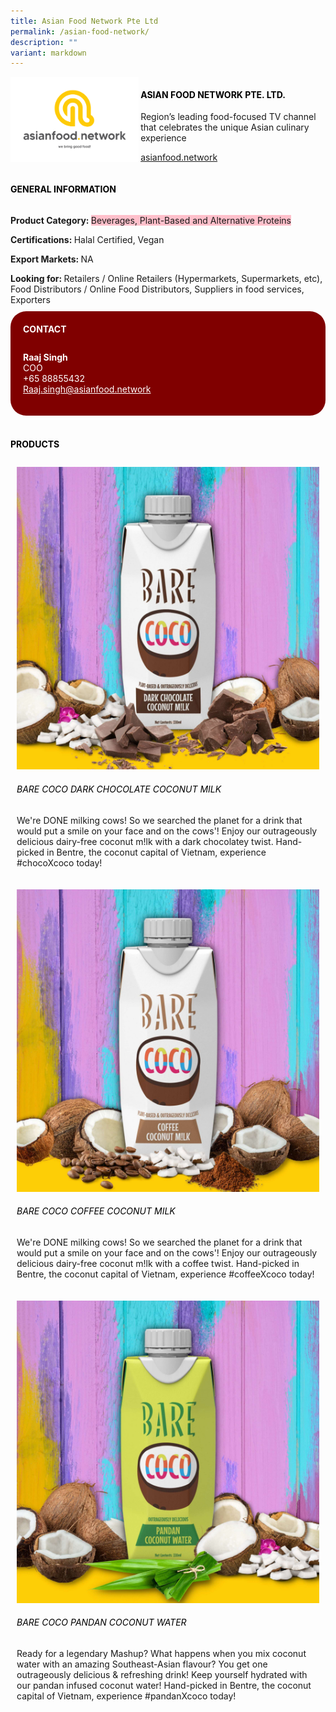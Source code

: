 ```yaml
---
title: Asian Food Network Pte Ltd
permalink: /asian-food-network/
description: ""
variant: markdown
---
```

<p>
 
</p><div class="flex-paragraph"> 
<p style="text-transform: uppercase">
</p>
</div> 
<div class="flex-container" style="display: flex; flex-wrap: wrap;"> 
<div class="card sgds" style="flex: 1 1 40%; display: block;">
<img src="/images/afn_logo.png">
</div> 
<div class="card-sgds" style="flex: 1 1 58%; display: block; margin-left: 3px"> 
<h4 style="text-transform: uppercase; color: black;">
<b>ASIAN FOOD NETWORK PTE. LTD.
</b>
</h4> 
<p>Region’s leading food-focused TV channel that celebrates the unique Asian culinary experience
</p> 
<p>
<a href="https://asianfood.network" target="_blank">asianfood.network
</a>
</p> 
</div> 
</div> 

<p></p> 
 
<h4 style="text-transform: uppercase; color: black;">
<b>General Information
</b>
</h4> 
<div class="flex-container" style="display: flex; flex-wrap: wrap;"> 
<div class="card sgds" style="flex: 1 1 65%; display: block; align-self: stretch"> 
<div class="flex-paragraph"> 
<p>
<b>Product Category: 
</b>
<span style="background-color: pink; border-radius: 10 px;">Beverages, Plant-Based and Alternative Proteins</span>
</p> 
<p>
<b>Certifications: 
</b>Halal Certified, Vegan
</p> 
<p>
<b>Export Markets: 
</b>NA
</p> 
<p style="margin-bottom: 10px;">
<b>Looking for: 
</b>Retailers / Online Retailers (Hypermarkets, Supermarkets, etc), Food Distributors / Online Food Distributors, Suppliers in food services, Exporters
</p> 
</div> 
</div> 
<div class="card sgds" style="flex: 1 1 35%; padding: 10px; display: block; background-color: maroon; border-radius: 25px; align-self: center;"> 
<h4 style="color: white; margin-top: 10px; margin-left: 10px;">CONTACT
</h4> 
<div class="flex-paragraph"> 
<p style="padding: 10px; color: white;">
<b>Raaj Singh
</b>
<br>COO
<br>+65 88855432
<br>
<a href="mailto:Raaj.singh@asianfood.network" style="color: white;">Raaj.singh@asianfood.network
</a>
</p> 
</div> 
</div> 
</div> 
<br> 
<h4 style="text-transform: uppercase; color: black;">
<b>products
</b>
</h4> 
<div style="display: flex; flex-wrap: wrap;"> 
<div class="card sgds" style="flex: 1 1 47%; margin: 10px; display: block;"> 
<div class="flex-image" style="display: block;">
<img src="/images/afn_product1.jpg">
</div> 
<div class="flex-paragraph"> 
<h6 style="text-transform: uppercase; color: black;">Bare Coco Dark Chocolate Coconut Milk
</h6> 
<p>We're DONE milking cows! So we searched the planet for a drink that would put a smile on your face and on the cows'! Enjoy our outrageously delicious dairy-free coconut m!lk with a dark chocolatey twist. Hand-picked in Bentre, the coconut capital of Vietnam, experience #chocoXcoco today!
</p>
</div> 
</div> 
<div class="card sgds" style="flex: 1 1 47%; margin: 10px; display: block;"> 
<div class="flex-image" style="display: block;">
<img src="/images/afn_product2.jpg">
</div> 
<div class="flex-paragraph"> 
<h6 style="text-transform: uppercase; color: black;">Bare Coco Coffee Coconut Milk
</h6> 
<p>We're DONE milking cows! So we searched the planet for a drink that would put a smile on your face and on the cows'! Enjoy our outrageously delicious dairy-free coconut m!lk with a coffee twist. Hand-picked in Bentre, the coconut capital of Vietnam, experience #coffeeXcoco today!
</p>
</div> 
</div> 
<div class="card sgds" style="flex: 1 1 47%; margin: 10px; display: block;"> 
<div class="flex-image" style="display: block;">
<img src="/images/afn_product3.jpg">
</div> 
<div class="flex-paragraph"> 
<h6 style="text-transform: uppercase; color: black;">Bare Coco Pandan Coconut Water
</h6> 
<p>Ready for a legendary Mashup? What happens when you mix coconut water with an amazing Southeast-Asian flavour? You get one outrageously delicious &amp; refreshing drink! Keep yourself hydrated with our pandan infused coconut water! Hand-picked in Bentre, the coconut capital of Vietnam, experience #pandanXcoco today!
</p>
</div> 
</div> 
</div>